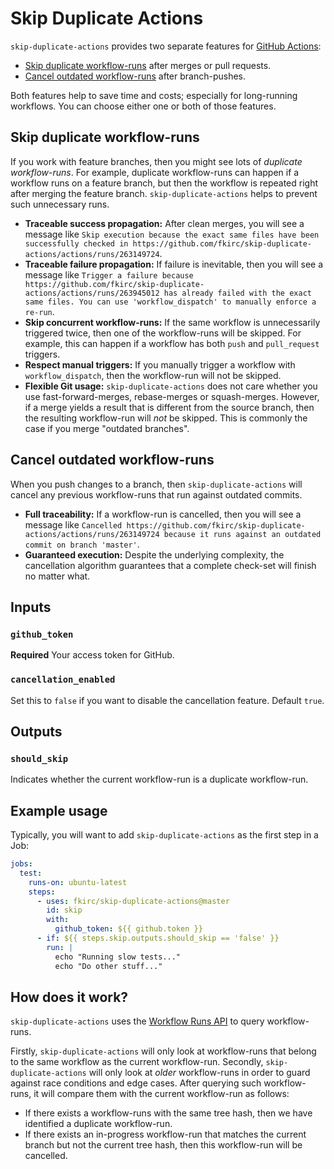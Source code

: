 # Skip Duplicate Actions

`skip-duplicate-actions` provides two separate features for [GitHub Actions](https://github.com/features/actions):

- [Skip duplicate workflow-runs](#skip-duplicate-workflow-runs) after merges or pull requests.
- [Cancel outdated workflow-runs](#cancel-outdated-workflow-runs) after branch-pushes.

Both features help to save time and costs; especially for long-running workflows.
You can choose either one or both of those features.

## Skip duplicate workflow-runs

If you work with feature branches, then you might see lots of _duplicate workflow-runs_.
For example, duplicate workflow-runs can happen if a workflow runs on a feature branch, but then the workflow is repeated right after merging the feature branch.
`skip-duplicate-actions` helps to prevent such unnecessary runs.

- **Traceable success propagation:** After clean merges, you will see a message like `Skip execution because the exact same files have been successfully checked in https://github.com/fkirc/skip-duplicate-actions/actions/runs/263149724`.
- **Traceable failure propagation:** If failure is inevitable, then you will see a message like `Trigger a failure because https://github.com/fkirc/skip-duplicate-actions/actions/runs/263945012 has already failed with the exact same files. You can use 'workflow_dispatch' to manually enforce a re-run`.
- **Skip concurrent workflow-runs:** If the same workflow is unnecessarily triggered twice, then one of the workflow-runs will be skipped.
  For example, this can happen if a workflow has both `push` and `pull_request` triggers.
- **Respect manual triggers:** If you manually trigger a workflow with `workflow_dispatch`, then the workflow-run will not be skipped.
- **Flexible Git usage:** `skip-duplicate-actions` does not care whether you use fast-forward-merges, rebase-merges or squash-merges.
  However, if a merge yields a result that is different from the source branch, then the resulting workflow-run will _not_ be skipped.
  This is commonly the case if you merge "outdated branches".
  
## Cancel outdated workflow-runs

When you push changes to a branch, then `skip-duplicate-actions` will cancel any previous workflow-runs that run against outdated commits.

- **Full traceability:** If a workflow-run is cancelled, then you will see a message like `Cancelled https://github.com/fkirc/skip-duplicate-actions/actions/runs/263149724 because it runs against an outdated commit on branch 'master'`.
- **Guaranteed execution:** Despite the underlying complexity, the cancellation algorithm guarantees that a complete check-set will finish no matter what.

## Inputs

### `github_token`

**Required** Your access token for GitHub.

### `cancellation_enabled`

Set this to `false` if you want to disable the cancellation feature. Default `true`.

## Outputs

### `should_skip`

Indicates whether the current workflow-run is a duplicate workflow-run.

## Example usage

Typically, you will want to add `skip-duplicate-actions` as the first step in a Job:

```yml
jobs:
  test:
    runs-on: ubuntu-latest
    steps:
      - uses: fkirc/skip-duplicate-actions@master
        id: skip
        with:
          github_token: ${{ github.token }}
      - if: ${{ steps.skip.outputs.should_skip == 'false' }}
        run: |
          echo "Running slow tests..."
          echo "Do other stuff..."
```

## How does it work?

`skip-duplicate-actions` uses the [Workflow Runs API](https://docs.github.com/en/rest/reference/actions#workflow-runs) to query workflow-runs.

Firstly, `skip-duplicate-actions` will only look at workflow-runs that belong to the same workflow as the current workflow-run.
Secondly, `skip-duplicate-actions` will only look at _older_ workflow-runs in order to guard against race conditions and edge cases.
After querying such workflow-runs, it will compare them with the current workflow-run as follows:

- If there exists a workflow-runs with the same tree hash, then we have identified a duplicate workflow-run.
- If there exists an in-progress workflow-run that matches the current branch but not the current tree hash, then this workflow-run will be cancelled.
